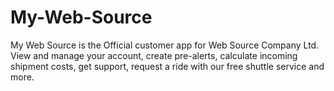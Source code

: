 # My-Web-Source

My Web Source is the Official customer app for Web Source Company Ltd. View and manage your account, create pre-alerts, calculate incoming shipment
costs, get support, request a ride with our free shuttle service and more.
